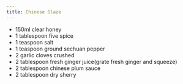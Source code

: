 ```yaml
---
title: Chinese Glaze
---
```


-   150ml clear honey
-   1 tablespoon five spice
-   1 teaspoon salt
-   1 teaspoon ground sechuan pepper
-   2 garlic cloves crushed
-   2 tablespoon fresh ginger juice(grate fresh ginger and squeeze)
-   2 tablespoon chinese plum sauce
-   2 tablespoon dry sherry

